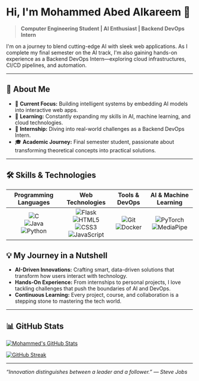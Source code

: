 # Hi, I'm Mohammed Abed Alkareem 👋

> **Computer Engineering Student | AI Enthusiast | Backend DevOps Intern**

I'm on a journey to blend cutting-edge AI with sleek web applications. As I complete my final semester on the AI track, I'm also gaining hands-on experience as a Backend DevOps Intern—exploring cloud infrastructures, CI/CD pipelines, and automation.

---

## 🚀 About Me

- 🔭 **Current Focus:** Building intelligent systems by embedding AI models into interactive web apps.
- 🌱 **Learning:** Constantly expanding my skills in AI, machine learning, and cloud technologies.
- 💼 **Internship:** Diving into real-world challenges as a Backend DevOps Intern.
- 🎓 **Academic Journey:** Final semester student, passionate about transforming theoretical concepts into practical solutions.

---

## 🛠 Skills & Technologies



| Programming Languages | Web Technologies          | Tools & DevOps           | AI & Machine Learning                      |
|:---------------------:|:-------------------------:|:------------------------:|:------------------------------------------:|
| ![C](https://img.shields.io/badge/C-00599C?style=flat&logo=c&logoColor=white) <br> ![Java](https://img.shields.io/badge/Java-ED8B00?style=flat&logo=java&logoColor=white) <br> ![Python](https://img.shields.io/badge/Python-3776AB?style=flat&logo=python&logoColor=white) |![Flask](https://img.shields.io/badge/Flask-000000?style=flat&logo=flask&logoColor=white) <br>   ![HTML5](https://img.shields.io/badge/HTML5-E34F26?style=flat&logo=html5&logoColor=white) <br> ![CSS3](https://img.shields.io/badge/CSS3-1572B6?style=flat&logo=css3&logoColor=white) <br> ![JavaScript](https://img.shields.io/badge/JavaScript-F7DF1E?style=flat&logo=javascript&logoColor=black) | ![Git](https://img.shields.io/badge/Git-F05032?style=flat&logo=git&logoColor=white) <br> ![Docker](https://img.shields.io/badge/Docker-2496ED?style=flat&logo=docker&logoColor=white) | ![PyTorch](https://img.shields.io/badge/PyTorch-EE4C2C?style=flat&logo=pytorch&logoColor=white) <br> ![MediaPipe](https://img.shields.io/badge/MediaPipe-FFCA28?style=flat) |


## 💡 My Journey in a Nutshell

- **AI-Driven Innovations:** Crafting smart, data-driven solutions that transform how users interact with technology.
- **Hands-On Experience:** From internships to personal projects, I love tackling challenges that push the boundaries of AI and DevOps.
- **Continuous Learning:** Every project, course, and collaboration is a stepping stone to mastering the tech world.

---

## 📊 GitHub Stats

[![Mohammed's GitHub Stats](https://github-readme-stats.vercel.app/api?username=Mohammed-Abed-Alkareem&count_private=true&show_icons=true&include_all_commits=true&theme=react)](https://github.com/anuraghazra/github-readme-stats)

[![GitHub Streak](https://streak-stats.demolab.com?user=Mohammed-Abed-Alkareem&theme=dark&date_format=j%20M%5B%20Y%5D)](https://git.io/streak-stats)

---


*“Innovation distinguishes between a leader and a follower.” — Steve Jobs*

